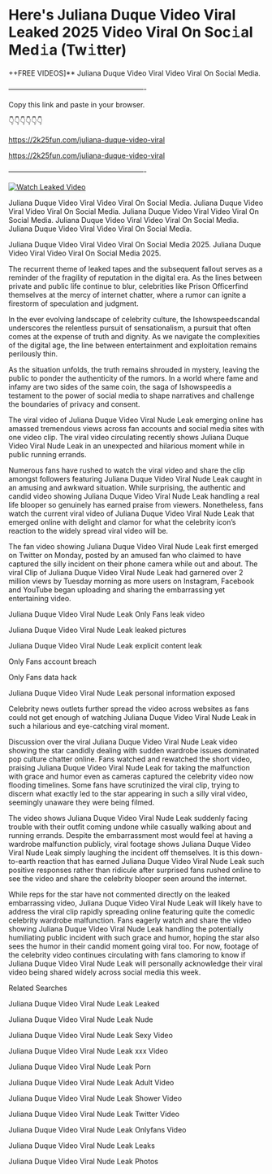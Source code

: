 # Here's Juliana Duque Video Viral Leaked 2025 Video Viral On Soc𝚒al Med𝚒a (Tw𝚒tter)

++FREE VIDEOS]** Juliana Duque Video Viral Video Viral On Social Media.

———————————————————-

Copy this link and paste in your browser.

👇👇👇👇👇👇

https://2k25fun.com/juliana-duque-video-viral

https://2k25fun.com/juliana-duque-video-viral

———————————————————-

[![Watch Leaked Video](https://miro.medium.com/v2/resize:fit:828/format:webp/1*cilzJN44JGOrTw9NJCrNHA.gif "Watch Leaked Video")](https://2k25fun.com/juliana-duque-video-viral)

Juliana Duque Video Viral Video Viral On Social Media. Juliana Duque Video Viral Video Viral On Social Media. Juliana Duque Video Viral Video Viral On Social Media. Juliana Duque Video Viral Video Viral On Social Media. Juliana Duque Video Viral Video Viral On Social Media.

Juliana Duque Video Viral Video Viral On Social Media 2025. Juliana Duque Video Viral Video Viral On Social Media 2025.

The recurrent theme of leaked tapes and the subsequent fallout serves as a reminder of the fragility of reputation in the digital era. As the lines between private and public life continue to blur, celebrities like Prison Officerfind themselves at the mercy of internet chatter, where a rumor can ignite a firestorm of speculation and judgment.

In the ever evolving landscape of celebrity culture, the Ishowspeedscandal underscores the relentless pursuit of sensationalism, a pursuit that often comes at the expense of truth and dignity. As we navigate the complexities of the digital age, the line between entertainment and exploitation remains perilously thin.

As the situation unfolds, the truth remains shrouded in mystery, leaving the public to ponder the authenticity of the rumors. In a world where fame and infamy are two sides of the same coin, the saga of Ishowspeedis a testament to the power of social media to shape narratives and challenge the boundaries of privacy and consent.

The viral video of Juliana Duque Video Viral Nude Leak emerging online has amassed tremendous views across fan accounts and social media sites with one video clip. The viral video circulating recently shows Juliana Duque Video Viral Nude Leak in an unexpected and hilarious moment while in public running errands.

Numerous fans have rushed to watch the viral video and share the clip amongst followers featuring Juliana Duque Video Viral Nude Leak caught in an amusing and awkward situation. While surprising, the authentic and candid video showing Juliana Duque Video Viral Nude Leak handling a real life blooper so genuinely has earned praise from viewers. Nonetheless, fans watch the current viral video of Juliana Duque Video Viral Nude Leak that emerged online with delight and clamor for what the celebrity icon’s reaction to the widely spread viral video will be.

The fan video showing Juliana Duque Video Viral Nude Leak first emerged on Twitter on Monday, posted by an amused fan who claimed to have captured the silly incident on their phone camera while out and about. The viral Clip of Juliana Duque Video Viral Nude Leak had garnered over 2 million views by Tuesday morning as more users on Instagram, Facebook and YouTube began uploading and sharing the embarrassing yet entertaining video.

Juliana Duque Video Viral Nude Leak Only Fans leak video

Juliana Duque Video Viral Nude Leak leaked pictures

Juliana Duque Video Viral Nude Leak explicit content leak

Only Fans account breach

Only Fans data hack

Juliana Duque Video Viral Nude Leak personal information exposed

Celebrity news outlets further spread the video across websites as fans could not get enough of watching Juliana Duque Video Viral Nude Leak in such a hilarious and eye-catching viral moment.

Discussion over the viral Juliana Duque Video Viral Nude Leak video showing the star candidly dealing with sudden wardrobe issues dominated pop culture chatter online. Fans watched and rewatched the short video, praising Juliana Duque Video Viral Nude Leak for taking the malfunction with grace and humor even as cameras captured the celebrity video now flooding timelines. Some fans have scrutinized the viral clip, trying to discern what exactly led to the star appearing in such a silly viral video, seemingly unaware they were being filmed.

The video shows Juliana Duque Video Viral Nude Leak suddenly facing trouble with their outfit coming undone while casually walking about and running errands. Despite the embarrassment most would feel at having a wardrobe malfunction publicly, viral footage shows Juliana Duque Video Viral Nude Leak simply laughing the incident off themselves. It is this down-to-earth reaction that has earned Juliana Duque Video Viral Nude Leak such positive responses rather than ridicule after surprised fans rushed online to see the video and share the celebrity blooper seen around the internet.

While reps for the star have not commented directly on the leaked embarrassing video, Juliana Duque Video Viral Nude Leak will likely have to address the viral clip rapidly spreading online featuring quite the comedic celebrity wardrobe malfunction. Fans eagerly watch and share the video showing Juliana Duque Video Viral Nude Leak handling the potentially humiliating public incident with such grace and humor, hoping the star also sees the humor in their candid moment going viral too. For now, footage of the celebrity video continues circulating with fans clamoring to know if Juliana Duque Video Viral Nude Leak will personally acknowledge their viral video being shared widely across social media this week.

Related Searches

Juliana Duque Video Viral Nude Leak Leaked

Juliana Duque Video Viral Nude Leak Nude

Juliana Duque Video Viral Nude Leak Sexy Video

Juliana Duque Video Viral Nude Leak xxx Video

Juliana Duque Video Viral Nude Leak Porn

Juliana Duque Video Viral Nude Leak Adult Video

Juliana Duque Video Viral Nude Leak Shower Video

Juliana Duque Video Viral Nude Leak Twitter Video

Juliana Duque Video Viral Nude Leak Onlyfans Video

Juliana Duque Video Viral Nude Leak Leaks

Juliana Duque Video Viral Nude Leak Photos